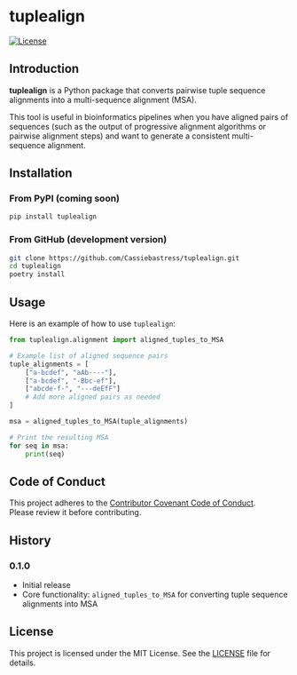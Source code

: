 # tuplealign

[![License](https://img.shields.io/github/license/Cassiebastress/tuplealign)](LICENSE)

## Introduction

**tuplealign** is a Python package that converts pairwise tuple sequence alignments into a multi-sequence alignment (MSA).

This tool is useful in bioinformatics pipelines when you have aligned pairs of sequences (such as the output of progressive alignment algorithms or pairwise alignment steps) and want to generate a consistent multi-sequence alignment.

## Installation

### From PyPI (coming soon)

```bash
pip install tuplealign
```

### From GitHub (development version)

```bash
git clone https://github.com/Cassiebastress/tuplealign.git
cd tuplealign
poetry install
```

## Usage

Here is an example of how to use `tuplealign`:

```python
from tuplealign.alignment import aligned_tuples_to_MSA

# Example list of aligned sequence pairs
tuple_alignments = [
    ["a-bcdef", "aAb----"],
    ["a-bcdef", "-Bbc-ef"],
    ["abcde-f-", "---deEfF"]
    # Add more aligned pairs as needed
]

msa = aligned_tuples_to_MSA(tuple_alignments)

# Print the resulting MSA
for seq in msa:
    print(seq)
```

## Code of Conduct

This project adheres to the [Contributor Covenant Code of Conduct](https://www.contributor-covenant.org/).  
Please review it before contributing.

## History

### 0.1.0

- Initial release
- Core functionality: `aligned_tuples_to_MSA` for converting tuple sequence alignments into MSA

## License

This project is licensed under the MIT License. See the [LICENSE](LICENSE) file for details.

